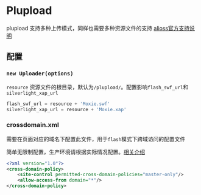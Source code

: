 # Plupload
plupload 支持多种上传模式，同样也需要多种资源文件的支持
[alioss官方支持说明](https://help.aliyun.com/document_detail/31925.html)

## 配置
### `new Uploader(options)`
`resource` 资源文件的根目录，默认为`/plupload/`。配置影响`flash_swf_url`和`silverlight_xap_url`

```js
flash_swf_url = resource + 'Moxie.swf'
silverlight_xap_url = resource + 'Moxie.xap'
```

### crossdomain.xml
需要在页面对应的域名下配置此文件，用于`flash`模式下跨域访问的配置文件

简单无限制配置，生产环境请根据实际情况配置。[相关介绍](http://blog.csdn.net/summerhust/article/details/7721627)

```xml
<?xml version="1.0"?>
<cross-domain-policy>
    <site-control permitted-cross-domain-policies="master-only"/>
    <allow-access-from domain="*"/>
</cross-domain-policy>
```